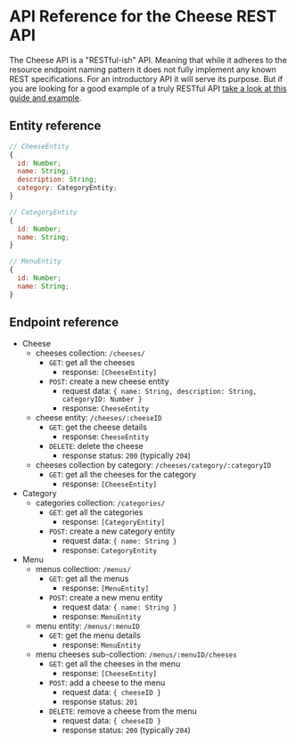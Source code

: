 # API Reference for the Cheese REST API
The Cheese API is a "RESTful-ish" API. Meaning that while it adheres to the resource endpoint naming pattern it does not fully implement any known REST specifications. For an introductory API it will serve its purpose. But if you are looking for a good example of a truly RESTful API [take a look at this guide and example](https://restfulapi.net/rest-api-design-tutorial-with-example/).

## Entity reference

```js
// CheeseEntity
{
  id: Number;
  name: String;
  description: String;
  category: CategoryEntity;
}

// CategoryEntity
{
  id: Number;
  name: String;
}

// MenuEntity
{
  id: Number;
  name: String;
}
```

## Endpoint reference

- Cheese
  - cheeses collection: `/cheeses/`
    - `GET`: get all the cheeses
      - response: `[CheeseEntity]`
    - `POST`: create a new cheese entity
      - request data: `{ name: String, description: String, categoryID: Number }`
      - response: `CheeseEntity`
  - cheese entity: `/cheeses/:cheeseID`
    - `GET`: get the cheese details
      - response: `CheeseEntity`
    - `DELETE`: delete the cheese
      - response status: `200` (typically `204`)
  - cheeses collection by category: `/cheeses/category/:categoryID`
    - `GET`: get all the cheeses for the category
      - response: `[CheeseEntity]`
- Category
  - categories collection: `/categories/`
    - `GET`: get all the categories
      - response: `[CategoryEntity]`
    - `POST`: create a new category entity
      - request data: `{ name: String }`
      - response: `CategoryEntity`
- Menu
  - menus collection: `/menus/`
    - `GET`: get all the menus
      - response: `[MenuEntity]`
    - `POST`: create a new menu entity
      - request data: `{ name: String }`
      - response: `MenuEntity`
  - menu entity: `/menus/:menuID`
    - `GET`: get the menu details
      - response: `MenuEntity`
  - menu cheeses sub-collection: `/menus/:menuID/cheeses`
    - `GET`: get all the cheeses in the menu
      - response: `[CheeseEntity]`
    - `POST`: add a cheese to the menu
      - request data: `{ cheeseID }`
      - response status: `201`
    - `DELETE`: remove a cheese from the menu
      - request data: `{ cheeseID }`
      - response status: `200` (typically `204`)
